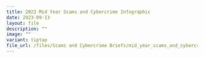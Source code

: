 ```yaml
---
title: 2023 Mid Year Scams and Cybercrime Infographic
date: 2023-09-13
layout: file
description: ""
image: ""
variant: tiptap
file_url: /files/Scams and Cybercrime Briefs/mid_year_scams_and_cybercrime_brief_2024.pdf
---
```

